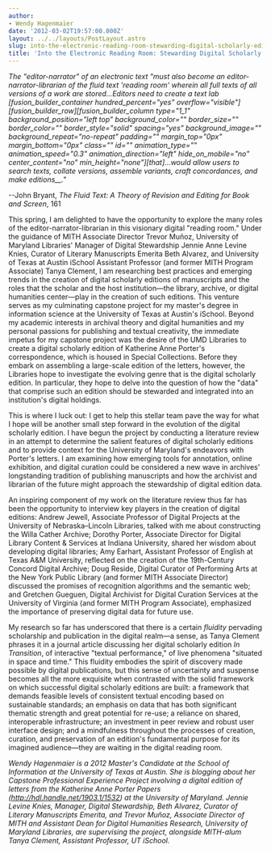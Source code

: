 ```yaml
---
author:
- Wendy Hagenmaier
date: '2012-03-02T19:57:00.000Z'
layout: ../../layouts/PostLayout.astro
slug: into-the-electronic-reading-room-stewarding-digital-scholarly-editions
title: 'Into the Electronic Reading Room: Stewarding Digital Scholarly Editions'
---
```


_The "editor-narrator" of an electronic text "must also become an editor-narrator-librarian of the fluid text 'reading room' wherein all full texts of all versions of a work are stored…Editors need to create a text lab \[fusion_builder_container hundred_percent="yes" overflow="visible"]\[fusion_builder_row]\[fusion_builder_column type="1_1" background_position="left top" background_color="" border_size="" border_color="" border_style="solid" spacing="yes" background_image="" background_repeat="no-repeat" padding="" margin_top="0px" margin_bottom="0px" class="" id="" animation_type="" animation_speed="0.3" animation_direction="left" hide_on_mobile="no" center_content="no" min_height="none"]\[that]…would allow users to search texts, collate versions, assemble variants, craft concordances, and make editions\_\_."_

\--John Bryant, _The Fluid Text: A Theory of Revision and Editing for Book and Screen_, 161

This spring, I am delighted to have the opportunity to explore the many roles of the editor-narrator-librarian in this visionary digital "reading room." Under the guidance of MITH Associate Director Trevor Muñoz, University of Maryland Libraries' Manager of Digital Stewardship Jennie Anne Levine Knies, Curator of Literary Manuscripts Emerita Beth Alvarez, and University of Texas at Austin iSchool Assistant Professor (and former MITH Program Associate) Tanya Clement, I am researching best practices and emerging trends in the creation of digital scholarly editions of manuscripts and the roles that the scholar and the host institution—the library, archive, or digital humanities center—play in the creation of such editions. This venture serves as my culminating capstone project for my master's degree in information science at the University of Texas at Austin's iSchool. Beyond my academic interests in archival theory and digital humanities and my personal passions for publishing and textual creativity, the immediate impetus for my capstone project was the desire of the UMD Libraries to create a digital scholarly edition of Katherine Anne Porter's correspondence, which is housed in Special Collections. Before they embark on assembling a large-scale edition of the letters, however, the Libraries hope to investigate the evolving genre that is the digital scholarly edition. In particular, they hope to delve into the question of how the "data" that comprise such an edition should be stewarded and integrated into an institution's digital holdings.

This is where I luck out: I get to help this stellar team pave the way for what I hope will be another small step forward in the evolution of the digital scholarly edition. I have begun the project by conducting a literature review in an attempt to determine the salient features of digital scholarly editions and to provide context for the University of Maryland's endeavors with Porter's letters. I am examining how emerging tools for annotation, online exhibition, and digital curation could be considered a new wave in archives' longstanding tradition of publishing manuscripts and how the archivist and librarian of the future might approach the stewardship of digital edition data.

An inspiring component of my work on the literature review thus far has been the opportunity to interview key players in the creation of digital editions: Andrew Jewell, Associate Professor of Digital Projects at the University of Nebraska–Lincoln Libraries, talked with me about constructing the Willa Cather Archive; Dorothy Porter, Associate Director for Digital Library Content & Services at Indiana University, shared her wisdom about developing digital libraries; Amy Earhart, Assistant Professor of English at Texas A&M University, reflected on the creation of the 19th-Century Concord Digital Archive; Doug Reside, Digital Curator of Performing Arts at the New York Public Library (and former MITH Associate Director) discussed the promises of recognition algorithms and the semantic web; and Gretchen Gueguen, Digital Archivist for Digital Curation Services at the University of Virginia (and former MITH Program Associate), emphasized the importance of preserving digital data for future use.

My research so far has underscored that there is a certain _fluidity_ pervading scholarship and publication in the digital realm—a sense, as Tanya Clement phrases it in a journal article discussing her digital scholarly edition _In Transition_, of interactive "textual performance," of live phenomena "situated in space and time." This fluidity embodies the spirit of discovery made possible by digital publications, but this sense of uncertainty and suspense becomes all the more exquisite when contrasted with the solid framework on which successful digital scholarly editions are built: a framework that demands feasible levels of consistent textual encoding based on sustainable standards; an emphasis on data that has both significant thematic strength and great potential for re-use; a reliance on shared, interoperable infrastructure; an investment in peer review and robust user interface design; and a mindfulness throughout the processes of creation, curation, and preservation of an edition's fundamental purpose for its imagined audience—they are waiting in the digital reading room.

_Wendy Hagenmaier is a 2012 Master's Candidate at the School of Information at the University of Texas at Austin. She is blogging about her Capstone Professional Experience Project involving a digital edition of letters from the Katherine Anne Porter Papers (<http://hdl.handle.net/1903.1/1532>) at the University of Maryland. Jennie Levine Knies, Manager, Digital Stewardship, Beth Alvarez, Curator of Literary Manuscripts Emerita, and Trevor Muñoz, Associate Director of MITH and Assistant Dean for Digital Humanities Research, University of Maryland Libraries, are supervising the project, alongside MITH-alum Tanya Clement, Assistant Professor, UT iSchool._
